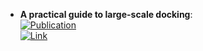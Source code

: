 - **A practical guide to large-scale docking**:   
	[![Publication](https://img.shields.io/badge/Publication-Citations:240-blue?style=for-the-badge&logo=bookstack)](https://doi.org/10.1038/s41596-021-00597-z)  
	[![Link](https://img.shields.io/badge/Link-online-brightgreen?style=for-the-badge&logo=cachet&logoColor=65FF8F)](https://www.nature.com/articles/s41596-021-00597-z)  
